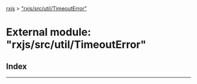 [rxjs](../README.md) > ["rxjs/src/util/TimeoutError"](../modules/_rxjs_src_util_timeouterror_.md)

# External module: "rxjs/src/util/TimeoutError"

## Index

---

